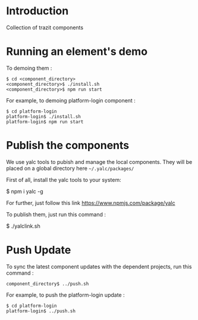 # Introduction

Collection of trazit components

# Running an element's demo
To demoing them :

```
$ cd <component_directory>
<component_directory>$ ./install.sh
<component_directory>$ npm run start
```

For example, to demoing platform-login component :

```
$ cd platform-login
platform-login$ ./install.sh
platform-login$ npm run start
```

# Publish the components
We use yalc tools to pubish and manage the local components. They will be placed on a global directory here ```~/.yalc/packages/```

First of all, install the yalc tools to your system:

$ npm i yalc -g

For further, just follow this link https://www.npmjs.com/package/yalc

To publish them, just run this command :

$ ./yalclink.sh

# Push Update
To sync the latest component updates with the dependent projects, run this command :

```
component_directory$ ../push.sh
```

For example, to push the platform-login update :

```
$ cd platform-login
platform-login$ ../push.sh
```